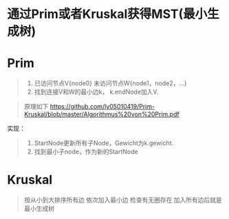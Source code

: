 # 通过Prim或者Kruskal获得MST(最小生成树)

# Prim
> 1. 已访问节点V{node0} 未访问节点W{node1，node2，…}
> 2. 找到连接V和W的最小边k， k.endNode加入V.

> 原理如下
> https://github.com/ly05010419/Prim-Kruskal/blob/master/Algorithmus%20von%20Prim.pdf


实现：
> 1. StartNode更新所有子Node，Gewicht为k.gewicht.
> 2. 找到最小子node，作为新的StartNode

# Kruskal
> 按从小到大排序所有边
> 依次加入最小边
> 检查有无圈存在
> 加入所有边后就是最小生成树
